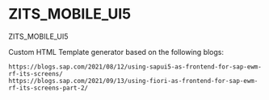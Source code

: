 # ZITS_MOBILE_UI5
ZITS_MOBILE_UI5

Custom HTML Template generator based on the following blogs:

	https://blogs.sap.com/2021/08/12/using-sapui5-as-frontend-for-sap-ewm-rf-its-screens/
	https://blogs.sap.com/2021/09/13/using-fiori-as-frontend-for-sap-ewm-rf-its-screens-part-2/

